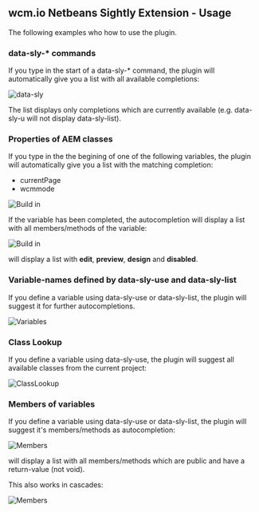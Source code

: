 ## wcm.io Netbeans Sightly Extension - Usage

The following examples who how to use the plugin.

### data-sly-\* commands

If you type in the start of a data-sly-\* command, the plugin will automatically give you a list with all available completions:

![data-sly](images/data-sly-.png)

The list displays only completions which are currently available (e.g. data-sly-u will not display data-sly-list).


### Properties of AEM classes

If you type in the the begining of one of the following variables, the plugin will automatically give you a list with the matching completion:

* currentPage
* wcmmode


![Build in](images/buildIn.png)


If the variable has been completed, the autocompletion will display a list with all members/methods of the variable:


![Build in](images/buildIn02.png)


will display a list with **edit**, **preview**, **design** and **disabled**.

### Variable-names defined by data-sly-use and data-sly-list

If you define a variable using data-sly-use or data-sly-list, the plugin will suggest it for further autocompletions.


![Variables](images/variable.png)


### Class Lookup

If you define a variable using data-sly-use, the plugin will suggest all available classes from the current project:

![ClassLookup](images/classlookup.png)


### Members of variables

If you define a variable using data-sly-use or data-sly-list, the plugin will suggest it's members/methods as autocompletion:


![Members](images/member01.png)


will display a list with all members/methods which are public and have a return-value (not void).

This also works in cascades:

![Members](images/member02.png)

